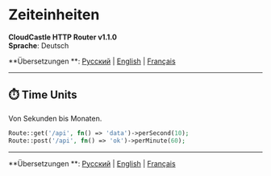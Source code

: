 # Zeiteinheiten

**CloudCastle HTTP Router v1.1.0**  
**Sprache**: Deutsch

**Übersetzungen
**: [Русский](../../ru/documentation/time-units.md) | [English](../../en/documentation/time-units.md) | [Français](../../fr/documentation/time-units.md)

---

## ⏱️ Time Units

Von Sekunden bis Monaten.

```php
Route::get('/api', fn() => 'data')->perSecond(10);
Route::post('/api', fn() => 'ok')->perMinute(60);
```

---

**Übersetzungen
**: [Русский](../../ru/documentation/time-units.md) | [English](../../en/documentation/time-units.md) | [Français](../../fr/documentation/time-units.md)
